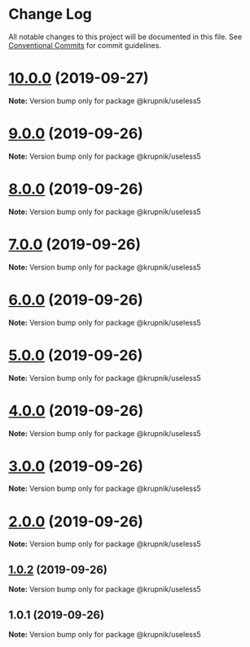 # Change Log

All notable changes to this project will be documented in this file.
See [Conventional Commits](https://conventionalcommits.org) for commit guidelines.

# [10.0.0](https://github.com/yurikrupniktools/lerna-examples/compare/@krupnik/useless5@9.0.0...@krupnik/useless5@10.0.0) (2019-09-27)

**Note:** Version bump only for package @krupnik/useless5





# [9.0.0](https://github.com/yurikrupniktools/lerna-examples/compare/@krupnik/useless5@8.0.0...@krupnik/useless5@9.0.0) (2019-09-26)

**Note:** Version bump only for package @krupnik/useless5





# [8.0.0](https://github.com/yurikrupniktools/lerna-examples/compare/@krupnik/useless5@7.0.0...@krupnik/useless5@8.0.0) (2019-09-26)

**Note:** Version bump only for package @krupnik/useless5





# [7.0.0](https://github.com/yurikrupniktools/lerna-examples/compare/@krupnik/useless5@6.0.0...@krupnik/useless5@7.0.0) (2019-09-26)

**Note:** Version bump only for package @krupnik/useless5





# [6.0.0](https://github.com/yurikrupniktools/lerna-examples/compare/@krupnik/useless5@5.0.0...@krupnik/useless5@6.0.0) (2019-09-26)

**Note:** Version bump only for package @krupnik/useless5





# [5.0.0](https://github.com/yurikrupniktools/lerna-examples/compare/@krupnik/useless5@4.0.0...@krupnik/useless5@5.0.0) (2019-09-26)

**Note:** Version bump only for package @krupnik/useless5





# [4.0.0](https://github.com/yurikrupniktools/lerna-examples/compare/@krupnik/useless5@3.0.0...@krupnik/useless5@4.0.0) (2019-09-26)

**Note:** Version bump only for package @krupnik/useless5





# [3.0.0](https://github.com/yurikrupniktools/lerna-examples/compare/@krupnik/useless5@2.0.0...@krupnik/useless5@3.0.0) (2019-09-26)

**Note:** Version bump only for package @krupnik/useless5





# [2.0.0](https://github.com/yurikrupniktools/lerna-examples/compare/@krupnik/useless5@1.0.2...@krupnik/useless5@2.0.0) (2019-09-26)

**Note:** Version bump only for package @krupnik/useless5





## [1.0.2](https://github.com/yurikrupniktools/lerna-examples/compare/@krupnik/useless5@1.0.1...@krupnik/useless5@1.0.2) (2019-09-26)

**Note:** Version bump only for package @krupnik/useless5





## 1.0.1 (2019-09-26)

**Note:** Version bump only for package @krupnik/useless5
